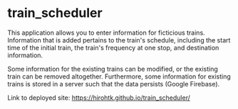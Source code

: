 # train_scheduler

This application allows you to enter information for ficticious trains.  Information that is added pertains to the train's
schedule, including the start time of the initial train, the train's frequency at one stop, and destination information.

Some information for the existing trains can be modified, or the existing train can be removed altogether.  Furthermore,
some information for existing trains is stored in a server such that the data persists (Google Firebase).  

Link to deployed site: https://hirohtk.github.io/train_scheduler/
